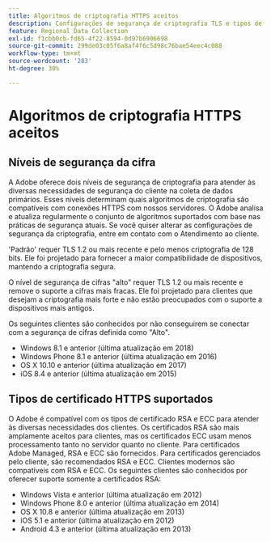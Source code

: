 ```yaml
---
title: Algoritmos de criptografia HTTPS aceitos
description: Configurações de segurança de criptografia TLS e tipos de certificado.
feature: Regional Data Collection
exl-id: f1cbb0cb-fd65-4f22-8594-0d97b6906698
source-git-commit: 299de03c05f6a8af4f6c5d98c76bae54eec4c088
workflow-type: tm+mt
source-wordcount: '283'
ht-degree: 30%

---
```


# Algoritmos de criptografia HTTPS aceitos

## Níveis de segurança da cifra

A Adobe oferece dois níveis de segurança de criptografia para atender às diversas necessidades de segurança do cliente na coleta de dados primários. Esses níveis determinam quais algoritmos de criptografia são compatíveis com conexões HTTPS com nossos servidores. O Adobe analisa e atualiza regularmente o conjunto de algoritmos suportados com base nas práticas de segurança atuais. Se você quiser alterar as configurações de segurança da criptografia, entre em contato com o Atendimento ao cliente.

&#39;Padrão&#39; requer TLS 1.2 ou mais recente e pelo menos criptografia de 128 bits. Ele foi projetado para fornecer a maior compatibilidade de dispositivos, mantendo a criptografia segura.

O nível de segurança de cifras &quot;alto&quot; requer TLS 1.2 ou mais recente e remove o suporte a cifras mais fracas. Ele foi projetado para clientes que desejam a criptografia mais forte e não estão preocupados com o suporte a dispositivos mais antigos.

Os seguintes clientes são conhecidos por não conseguirem se conectar com a segurança de cifras definida como &quot;Alto&quot;.

* Windows 8.1 e anterior (última atualização em 2018)
* Windows Phone 8.1 e anterior (última atualização em 2016)
* OS X 10.10 e anterior (última atualização em 2017)
* iOS 8.4 e anterior (última atualização em 2015)

## Tipos de certificado HTTPS suportados

O Adobe é compatível com os tipos de certificado RSA e ECC para atender às diversas necessidades dos clientes. Os certificados RSA são mais amplamente aceitos para clientes, mas os certificados ECC usam menos processamento tanto no servidor quanto no cliente. Para certificados Adobe Managed, RSA e ECC são fornecidos. Para certificados gerenciados pelo cliente, são recomendados RSA e ECC. Clientes modernos são compatíveis com RSA e ECC. Os seguintes clientes são conhecidos por oferecer suporte somente a certificados RSA:

* Windows Vista e anterior (última atualização em 2012)
* Windows Phone 8.0 e anterior (última atualização em 2014)
* OS X 10.8 e anterior (última atualização em 2013)
* iOS 5.1 e anterior (última atualização em 2012)
* Android 4.3 e anterior (última atualização em 2013)
